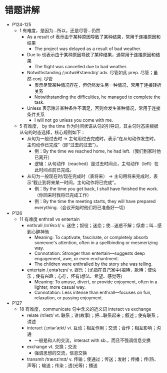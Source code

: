 # 错题讲解

- P124-125
  - 1 有难度，是因为...所以，还是尽管...仍然
    - As a result of 表示由于某种原因导致了某种结果，常用于连接原因和结果
      - The project was delayed as a result of bad weather. 
    - Due to 也表示由于某种原因导致了某种结果，通常用于连接原因和结果
      - The flight was cancelled due to bad weather.
    - Notwithstanding /ˌnɒtwɪθˈstændɪŋ/ adv. 尽管如此 prep. 尽管；虽然 conj. 尽管
      - ‌表示尽管某种情况存在，但仍然发生另一种情况，常用于连接转折关系
      - Notwithstanding the difficulties, he managed to complete the task. 
    - Unless 表示除非某种条件不满足，否则会发生某种情况，常用于连接条件关系
      - I will not go unless you come with me. 
  - 5 有难度， by the time 作为时间状语从句的引导词，其主句时态需根据从句的时态选择，核心规则如下：‌
    - 从句为一般过去时 → 主句用过去完成时‌，表示“在从句动作发生时，主句动作已完成”（即“过去的过去”）。
      - 例：By the time we reached home, he ‌had left‌.（我们到家时他已离开）
      - 逻辑：从句动作（reached）是过去时间点，主句动作（left）在此时间点前已完成。  
    - 从句为一般现在时/现在完成时（表将来） → 主句用将来完成时‌，表示“截止到将来某一时间，主句动作将已完成”。
      - 例：By the time you ‌get back‌, I ‌shall have finished‌ the work.（你回来时我将已完成工作）
      - 例：By the time the meeting ‌starts‌, they ‌will have prepared‌ everything.（会议开始时他们将已准备好一切）
- P126
  - 11 有难度 enthrall vs entertain
    - enthrall /ɪnˈθrɔːl/ v. 迷住；奴役；迷恋；使…迷惑不解；俘虏；叫…感到心醉神驰
      - Meaning: To captivate, fascinate, or completely absorb someone's attention, often in a spellbinding or mesmerizing way.
      - Connotation: Stronger than entertain—suggests deep engagement, awe, or even enchantment. 
      - The children were enthralled by the story she was telling.
    - entertain /ˌentəˈteɪn/ v. 娱乐；(尤指在自己家中)招待，款待；使快乐；使有兴趣；心存，怀有(想法、希望、感觉等)
      - Meaning: To amuse, divert, or provide enjoyment, often in a lighter, more casual way.
      - Connotation: Less intense than enthrall—focuses on fun, relaxation, or passing enjoyment. 
- P127
  - 18 有难度，communicate 句中含义的近义词 interact vs exchange
    - relate /rɪˈleɪt/ vt. 联系；讲(故事)；把…联系起来；叙述；使有联系；讲述
    - interact /ˌɪntərˈækt/ vi. 互动；相互作用；交流；合作；相互影响；沟通
      - 一般是和人的交流，interact with sb.，而且不强调信息交换 
    - exchange vt. 交换；交流
      - 强调思想的交流，信息交换
    - transmit /trænzˈmɪt/ v. 传输；使通过；传送；发射；传播；传(热、声等)；输送；传染；透(光等)；播送
